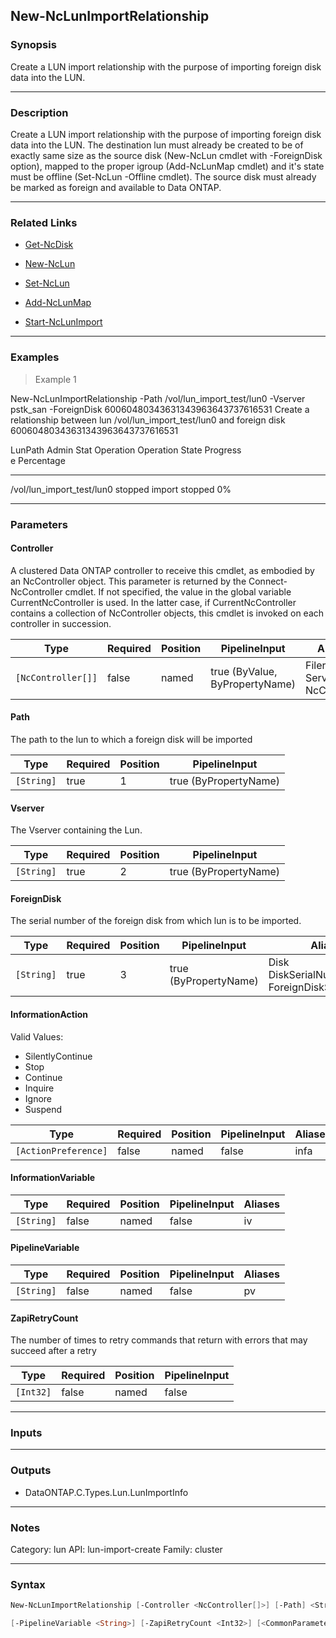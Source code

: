 New-NcLunImportRelationship
---------------------------

### Synopsis
Create a LUN import relationship with the purpose of importing  foreign disk data into the LUN.

---

### Description

Create a LUN import relationship with the purpose of importing  foreign disk data into the LUN. 
The destination lun must already be created to be of exactly same size as the source disk (New-NcLun cmdlet with -ForeignDisk option), mapped to the proper igroup (Add-NcLunMap cmdlet) and it's state must be offline (Set-NcLun -Offline cmdlet).
The source disk must already be marked as foreign and available to Data ONTAP.

---

### Related Links
* [Get-NcDisk](Get-NcDisk)

* [New-NcLun](New-NcLun)

* [Set-NcLun](Set-NcLun)

* [Add-NcLunMap](Add-NcLunMap)

* [Start-NcLunImport](Start-NcLunImport)

---

### Examples
> Example 1

New-NcLunImportRelationship -Path /vol/lun_import_test/lun0 -Vserver pstk_san -ForeignDisk 60060480343631343963643737616531
Create a relationship between lun /vol/lun_import_test/lun0 and foreign disk 60060480343631343963643737616531

LunPath                             Admin Stat Operation  Operation State Progress  
                                    e                                     Percentage
-------                             ---------- ---------  --------------- ----------
/vol/lun_import_test/lun0           stopped    import     stopped                 0%

---

### Parameters
#### **Controller**
A clustered Data ONTAP controller to receive this cmdlet, as embodied by an NcController object.  This parameter is returned by the Connect-NcController cmdlet.  If not specified, the value in the global variable CurrentNcController is used.  In the latter case, if CurrentNcController contains a collection of NcController objects, this cmdlet is invoked on each controller in succession.

|Type              |Required|Position|PipelineInput                 |Aliases                          |
|------------------|--------|--------|------------------------------|---------------------------------|
|`[NcController[]]`|false   |named   |true (ByValue, ByPropertyName)|Filer<br/>Server<br/>NcController|

#### **Path**
The path to the lun to which a foreign disk will be imported

|Type      |Required|Position|PipelineInput        |
|----------|--------|--------|---------------------|
|`[String]`|true    |1       |true (ByPropertyName)|

#### **Vserver**
The Vserver containing the Lun.

|Type      |Required|Position|PipelineInput        |
|----------|--------|--------|---------------------|
|`[String]`|true    |2       |true (ByPropertyName)|

#### **ForeignDisk**
The serial number of the foreign disk from which lun is to be imported.

|Type      |Required|Position|PipelineInput        |Aliases                                              |
|----------|--------|--------|---------------------|-----------------------------------------------------|
|`[String]`|true    |3       |true (ByPropertyName)|Disk<br/>DiskSerialNumber<br/>ForeignDiskSerialNumber|

#### **InformationAction**

Valid Values:

* SilentlyContinue
* Stop
* Continue
* Inquire
* Ignore
* Suspend

|Type                |Required|Position|PipelineInput|Aliases|
|--------------------|--------|--------|-------------|-------|
|`[ActionPreference]`|false   |named   |false        |infa   |

#### **InformationVariable**

|Type      |Required|Position|PipelineInput|Aliases|
|----------|--------|--------|-------------|-------|
|`[String]`|false   |named   |false        |iv     |

#### **PipelineVariable**

|Type      |Required|Position|PipelineInput|Aliases|
|----------|--------|--------|-------------|-------|
|`[String]`|false   |named   |false        |pv     |

#### **ZapiRetryCount**
The number of times to retry commands that return with errors that may succeed after a retry

|Type     |Required|Position|PipelineInput|
|---------|--------|--------|-------------|
|`[Int32]`|false   |named   |false        |

---

### Inputs

---

### Outputs
* DataONTAP.C.Types.Lun.LunImportInfo

---

### Notes
Category: lun
API: lun-import-create
Family: cluster

---

### Syntax
```PowerShell
New-NcLunImportRelationship [-Controller <NcController[]>] [-Path] <String> [-Vserver] <String> [-ForeignDisk] <String> [-InformationAction <ActionPreference>] [-InformationVariable <String>] 
```
```PowerShell
[-PipelineVariable <String>] [-ZapiRetryCount <Int32>] [<CommonParameters>]
```
